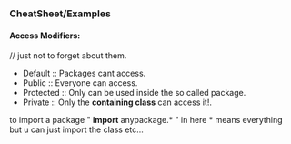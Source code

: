 
### CheatSheet/Examples 

#### Access Modifiers:
// just not to forget about them.
- Default :: Packages cant access.
- Public :: Everyone can access.
- Protected :: Only can be used inside the so called package.
- Private :: Only the **containing class** can access it!.

to import a package " **import** anypackage.* " in here * means everything but u can just import the class etc...
                                                                          
